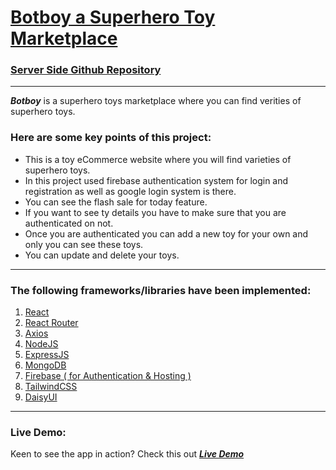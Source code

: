 # [Botboy a Superhero Toy Marketplace](https://toys-6546d.web.app/)

### [Server Side Github Repository](https://github.com/sumon-chandra/botboy-server)
----
***Botboy*** is a superhero toys marketplace where you can find verities of superhero toys.

### Here are some key points of this project:
- This is a toy eCommerce website where you will find varieties of superhero toys.
- In this project used firebase authentication system for login and registration as well as google login system is there.
- You can see the flash sale for today feature.
- If you want to see ty details you have to make sure that you are authenticated on not.
- Once you are authenticated you can add a new toy for your own and only you can see these toys.
- You can update and delete your toys.

-------
### The following frameworks/libraries have been implemented:
1. [React](https://react.dev/)
2. [React Router](https://reactrouter.com/en/main)
3. [Axios](https://axios-http.com/docs/intro)
4. [NodeJS](https://nodejs.org/en)
5. [ExpressJS](https://expressjs.com/)
6. [MongoDB](https://www.mongodb.com/)
7. [Firebase ( for Authentication & Hosting )](https://firebase.google.com/)
8. [TailwindCSS](https://tailwindcss.com/)
9. [DaisyUI](https://daisyui.com/)

----
### Live Demo:
Keen to see the app in action? Check this out ***[Live Demo](https://toys-6546d.web.app/)***
